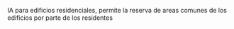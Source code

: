 IA para edificios residenciales, permite la reserva de areas comunes de los edificios por parte de los residentes
